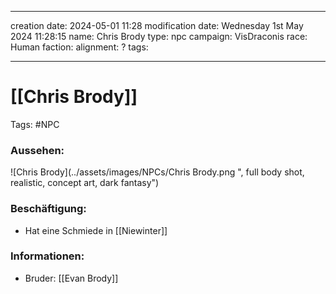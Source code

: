 
---
creation date: 2024-05-01 11:28 
modification date: Wednesday 1st May 2024 11:28:15 
name: Chris Brody
type: npc 
campaign: VisDraconis
race: Human
faction:
alignment: ?
tags:

--- 

# [[Chris Brody]]

Tags: #NPC

### Aussehen:
![Chris Brody](../assets/images/NPCs/Chris Brody.png ", full body shot, realistic, concept art, dark fantasy")

### Beschäftigung:
- Hat eine Schmiede in [[Niewinter]]

### Informationen:
- Bruder: [[Evan Brody]]
